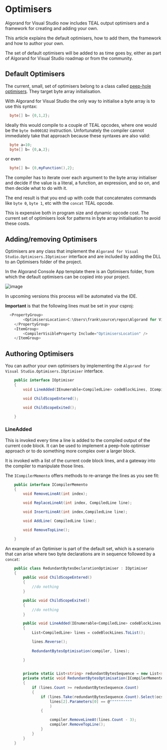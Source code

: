 # Optimisers

Algorand for Visual Studio now includes TEAL output optimisers and a framework for creating and adding your own.

This article explains the default optimisers, how to add them, the framework and how to author your own.

The set of default optimisers will be added to as time goes by, either as part of Algorand for Visual Studio roadmap or
from the community.

## Default Optimisers

The current, small, set of optimisers belong to a class called [peep-hole optimisers](https://en.wikipedia.org/wiki/Peephole_optimization).
They target byte array initialisation.

With Algorand for Visual Studio the only way to initialise a byte array is to use this syntax:

```csharp
  byte[] b= {0,1,2};
```

Ideally this would compile to a couple of TEAL opcodes, where one would be the ```byte 0x000102``` instruction. Unfortunately the compiler cannot
immediately take that approach because these syntaxes are also valid:

```csharp
  byte a=10;
  byte[] b= {0,a,2};
```

or even

```csharp
  byte[] b= {0,myFunction(),2};
```

The compiler has to iterate over each argument to the byte array initialiser and decide if the value is a literal, a function, an expression, and so on, and then decide
what to do with it.

The end result is that you end up with code that concatenates commands like ```byte 0```, ```byte 1```, etc with the ```concat``` TEAL opcode.

This is expensive both in program size and dynamic opcode cost. The current set of optimisers look for patterns in byte array initialisation to avoid
these costs.


## Adding/removing Optimisers

Optimisers are any class that implement the ```Algorand for Visual Studio.Optimisers.IOptimiser``` interface
and are included by adding the DLL to an Optimisers folder of the project.

In the Algorand Console App template there is an Optimisers folder, from which the default optimisers can be copied into
your project. 

![image](https://user-images.githubusercontent.com/33515470/190981088-e57d3b76-b68d-478e-ab49-b766d5f76b08.png)

In upcoming versions this process will be automated via the IDE.

**Important** is that the following lines must be set in your csproj:

```csharp
  <PropertyGroup>
		<OptimisersLocation>C:\Users\frank\source\repos\Algorand for Visual Studio\CodeGenTest\Optimisers</OptimisersLocation>
	</PropertyGroup>
	<ItemGroup>
		<CompilerVisibleProperty Include="OptimisersLocation" />
	</ItemGroup>
```

## Authoring Optimisers

You can author your own optimisers by implementing the ```Algorand for Visual Studio.Optimisers.IOptimiser``` interface.

```csharp
    public interface IOptimiser
    {
        void LineAdded(IEnumerable<CompiledLine> codeBlockLines, ICompilerMemento compiler);

        void ChildScopeEntered();

        void ChildScopeExited();

    }
```

### LineAdded

This is invoked every time a line is added to the compiled output of the current code block. It can be used to 
implement a peep-hole optimiser approach or to do something more complex over a larger block.

It is invoked with a list of the current code block lines, and a gateway into the compiler to manipulate those lines.

The ```ICompilerMemento``` offers methods to re-arrange the lines as you see fit:

```csharp
    public interface ICompilerMemento
    {
        void RemoveLineAt(int index);

        void ReplaceLineAt(int index, CompiledLine line);

        void InsertLineAt(int index,CompiledLine line);

        void AddLine( CompiledLine line);

        void RemoveTopLine();

    }
```


An example of an Optimiser is part of the default set, which is a scenario that can arise where two byte declarations are
in sequence followed by a ```concat```:

```csharp
    public class RedundantBytesDeclarationOptimiser : IOptimiser
    {
        public void ChildScopeEntered()
        {
            //do nothing
        }

        public void ChildScopeExited()
        {
            //do nothing
        }

        public void LineAdded(IEnumerable<CompiledLine> codeBlockLines, ICompilerMemento compiler)
        {
            List<CompiledLine> lines = codeBlockLines.ToList();

            lines.Reverse();
        
            RedundantBytesOptimisation(compiler, lines);

        }
           

        private static List<string> redundantBytesSequence = new List<string>() { "concat", "byte", "byte" };
        private static void RedundantBytesOptimisation(ICompilerMemento compiler, List<CompiledLine> lines)
        {
            if (lines.Count >= redundantBytesSequence.Count)
            {
                if (lines.Take(redundantBytesSequence.Count).Select(ocs => ocs.Opcode).SequenceEqual(redundantBytesSequence) &&
                    lines[2].Parameters[0] == @""""""""""
                    )
                {

                    compiler.RemoveLineAt(lines.Count - 3);
                    compiler.RemoveTopLine();
                }
            }
        }
    }

```

